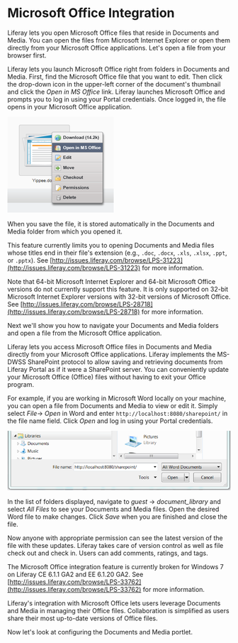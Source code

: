 # Microsoft Office Integration [](id=microsoft-office-integration)

Liferay lets you open Microsoft Office files that reside in
Documents and Media. You can open the files from Microsoft Internet
Explorer or open them directly from your Microsoft Office applications.
Let's open a file from your browser first.

Liferay lets you launch Microsoft Office right from folders in Documents and
Media. First, find the Microsoft Office file that you want to edit. Then
click the drop-down icon in the upper-left corner of the document's thumbnail
and click the *Open in MS Office* link. Liferay launches Microsoft Office 
and prompts you to log in using your Portal credentials. Once logged in, the
file opens in your Microsoft Office application. 

![Figure 4.10: Open Microsoft Office files from within your Internet Explorer browser by clicking the *Open in MS Office* link.](../../images/05-open-in-MS-office.png)

When you save the file, it is stored automatically in the Documents and Media
folder from which you opened it. 

This feature currently limits you to opening Documents and Media files whose
titles end in their file's extension (e.g., `.doc`, `.docx`, `.xls`, `.xlsx`,
`.ppt`, or `.pptx`). See
[http://issues.liferay.com/browse/LPS-31223](http://issues.liferay.com/browse/LPS-31223)
for more information. 

Note that 64-bit Microsoft Internet Explorer and 64-bit Microsoft Office
versions do not currently support this feature. It is only supported on 32-bit
Microsoft Internet Explorer versions with 32-bit versions of Microsoft Office.
See
[http://issues.liferay.com/browse/LPS-28718](http://issues.liferay.com/browse/LPS-28718)
for more information. 

Next we'll show you how to navigate your Documents and Media folders and
open a file from the Microsoft Office application. 

Liferay lets you access Microsoft Office files in Documents and Media directly
from your Microsoft Office applications. Liferay implements the MS-DWSS
SharePoint protocol to allow saving and retrieving documents from Liferay Portal
as if it were a SharePoint server. You can conveniently update your Microsoft
Office (Office) files without having to exit your Office program.

For example, if you are working in Microsoft Word locally on your
machine, you can open a file from Documents and Media to view or edit it.
Simply select *File*&rarr; *Open* in Word and enter
`http://localhost:8080/sharepoint/` in the file name field. Click *Open* and log
in using your Portal credentials.

![Figure 4.11: Enter the URL of your `sharepoint` location on Liferay to access Documents and Media.](../../images/office-path.png)

In the list of folders displayed, navigate to *guest* &rarr; *document_library*
and select *All Files* to see your Documents and Media files.
Open the desired Word file to make changes. Click *Save* when you are finished
and close the file. 

Now anyone with appropriate permission can see the latest version of the file
with these updates. Liferay takes care of version control as well as file
check out and check in. Users can add comments, ratings, and tags.

The Microsoft Office integration feature is currently broken for Windows 7 on
Liferay CE 6.1.1 GA2 and EE 6.1.20 GA2. See
[http://issues.liferay.com/browse/LPS-33762](http://issues.liferay.com/browse/LPS-33762)
for more information. 

Liferay's integration with Microsoft Office lets users leverage Documents and
Media in managing their Office files. Collaboration is simplified as users share
their most up-to-date versions of Office files.

Now let's look at configuring the Documents and Media portlet.
